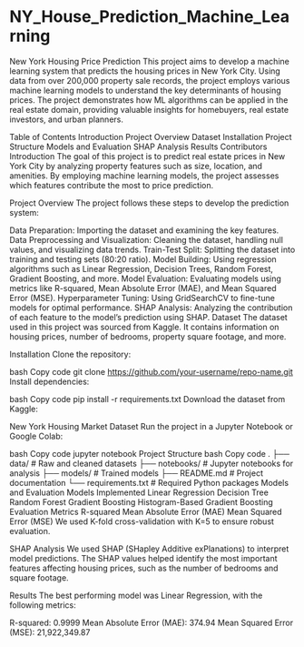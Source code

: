 # NY_House_Prediction_Machine_Learning

New York Housing Price Prediction
This project aims to develop a machine learning system that predicts the housing prices in New York City. Using data from over 200,000 property sale records, the project employs various machine learning models to understand the key determinants of housing prices. The project demonstrates how ML algorithms can be applied in the real estate domain, providing valuable insights for homebuyers, real estate investors, and urban planners.

Table of Contents
Introduction
Project Overview
Dataset
Installation
Project Structure
Models and Evaluation
SHAP Analysis
Results
Contributors
Introduction
The goal of this project is to predict real estate prices in New York City by analyzing property features such as size, location, and amenities. By employing machine learning models, the project assesses which features contribute the most to price prediction.

Project Overview
The project follows these steps to develop the prediction system:

Data Preparation: Importing the dataset and examining the key features.
Data Preprocessing and Visualization: Cleaning the dataset, handling null values, and visualizing data trends.
Train-Test Split: Splitting the dataset into training and testing sets (80:20 ratio).
Model Building: Using regression algorithms such as Linear Regression, Decision Trees, Random Forest, Gradient Boosting, and more.
Model Evaluation: Evaluating models using metrics like R-squared, Mean Absolute Error (MAE), and Mean Squared Error (MSE).
Hyperparameter Tuning: Using GridSearchCV to fine-tune models for optimal performance.
SHAP Analysis: Analyzing the contribution of each feature to the model’s prediction using SHAP.
Dataset
The dataset used in this project was sourced from Kaggle. It contains information on housing prices, number of bedrooms, property square footage, and more.

Installation
Clone the repository:

bash
Copy code
git clone https://github.com/your-username/repo-name.git
Install dependencies:

bash
Copy code
pip install -r requirements.txt
Download the dataset from Kaggle:

New York Housing Market Dataset
Run the project in a Jupyter Notebook or Google Colab:

bash
Copy code
jupyter notebook
Project Structure
bash
Copy code
.
├── data/                     # Raw and cleaned datasets
├── notebooks/                # Jupyter notebooks for analysis
├── models/                   # Trained models
├── README.md                 # Project documentation
└── requirements.txt          # Required Python packages
Models and Evaluation
Models Implemented
Linear Regression
Decision Tree
Random Forest
Gradient Boosting
Histogram-Based Gradient Boosting
Evaluation Metrics
R-squared
Mean Absolute Error (MAE)
Mean Squared Error (MSE)
We used K-fold cross-validation with K=5 to ensure robust evaluation.

SHAP Analysis
We used SHAP (SHapley Additive exPlanations) to interpret model predictions. The SHAP values helped identify the most important features affecting housing prices, such as the number of bedrooms and square footage.

Results
The best performing model was Linear Regression, with the following metrics:

R-squared: 0.9999
Mean Absolute Error (MAE): 374.94
Mean Squared Error (MSE): 21,922,349.87
